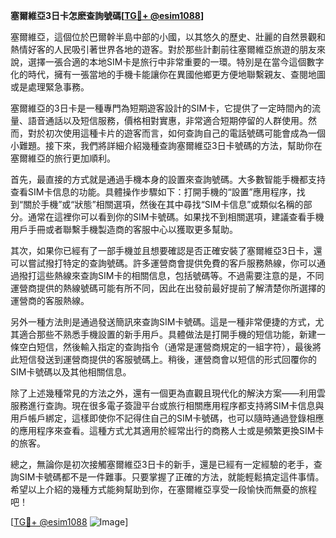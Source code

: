 **塞爾維亞3日卡怎麽查詢號碼[[TG💪+ @esim1088](https://t.me/s/esim1088)]**

塞爾維亞，這個位於巴爾幹半島中部的小國，以其悠久的歷史、壯麗的自然景觀和熱情好客的人民吸引著世界各地的遊客。對於那些計劃前往塞爾維亞旅遊的朋友來說，選擇一張合適的本地SIM卡是旅行中非常重要的一環。特別是在當今這個數字化的時代，擁有一張當地的手機卡能讓你在異國他鄉更方便地聯繫親友、查閱地圖或是處理緊急事務。

塞爾維亞的3日卡是一種專門為短期遊客設計的SIM卡，它提供了一定時間內的流量、語音通話以及短信服務，價格相對實惠，非常適合短期停留的人群使用。然而，對於初次使用這種卡片的遊客而言，如何查詢自己的電話號碼可能會成為一個小難題。接下來，我們將詳細介紹幾種查詢塞爾維亞3日卡號碼的方法，幫助你在塞爾維亞的旅行更加順利。

首先，最直接的方式就是通過手機本身的設置來查詢號碼。大多數智能手機都支持查看SIM卡信息的功能。具體操作步驟如下：打開手機的“設置”應用程序，找到“關於手機”或“狀態”相關選項，然後在其中尋找“SIM卡信息”或類似名稱的部分。通常在這裡你可以看到你的SIM卡號碼。如果找不到相關選項，建議查看手機用戶手冊或者聯繫手機製造商的客服中心以獲取更多幫助。

其次，如果你已經有了一部手機並且想要確認是否正確安裝了塞爾維亞3日卡，還可以嘗試撥打特定的查詢號碼。許多運營商會提供免費的客戶服務熱線，你可以通過撥打這些熱線來查詢SIM卡的相關信息，包括號碼等。不過需要注意的是，不同運營商提供的熱線號碼可能有所不同，因此在出發前最好提前了解清楚你所選擇的運營商的客服熱線。

另外一種方法則是通過發送簡訊來查詢SIM卡號碼。這是一種非常便捷的方式，尤其適合那些不熟悉手機設置的新手用戶。具體做法是打開手機的短信功能，新建一條空白短信，然後輸入指定的查詢指令（通常是運營商規定的一組字符），最後將此短信發送到運營商提供的客服號碼上。稍後，運營商會以短信的形式回覆你的SIM卡號碼以及其他相關信息。

除了上述幾種常見的方法之外，還有一個更為直觀且現代化的解決方案——利用雲服務進行查詢。現在很多電子簽證平台或旅行相關應用程序都支持將SIM卡信息與用戶帳戶綁定，這樣即使你不記得住自己的SIM卡號碼，也可以隨時通過登錄相應的應用程序來查看。這種方式尤其適用於經常出行的商務人士或是頻繁更換SIM卡的旅客。

總之，無論你是初次接觸塞爾維亞3日卡的新手，還是已經有一定經驗的老手，查詢SIM卡號碼都不是一件難事。只要掌握了正確的方法，就能輕鬆搞定這件事情。希望以上介紹的幾種方式能夠幫助到你，在塞爾維亞享受一段愉快而無憂的旅程吧！

[[TG💪+ @esim1088](https://t.me/s/esim1088) ![Image](https://i.postimg.cc/4NQfJmqS/Snipaste-2025-05-13-00-14-12.png)]